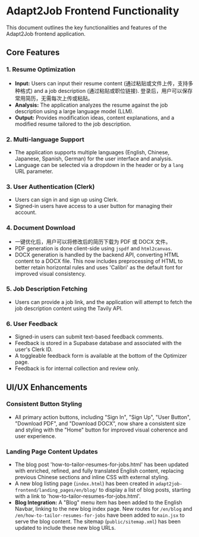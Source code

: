 # Adapt2Job Frontend Functionality

This document outlines the key functionalities and features of the Adapt2Job frontend application.

## Core Features

### 1. Resume Optimization
- **Input:** Users can input their resume content (通过粘贴或文件上传，支持多种格式) and a job description (通过粘贴或职位链接). 登录后，用户可以保存常用简历，无需每次上传或粘贴。
- **Analysis:** The application analyzes the resume against the job description using a large language model (LLM).
- **Output:** Provides modification ideas, content explanations, and a modified resume tailored to the job description.

### 2. Multi-language Support
- The application supports multiple languages (English, Chinese, Japanese, Spanish, German) for the user interface and analysis.
- Language can be selected via a dropdown in the header or by a `lang` URL parameter.

### 3. User Authentication (Clerk)
- Users can sign in and sign up using Clerk.
- Signed-in users have access to a user button for managing their account.

### 4. Document Download
- 一键优化后，用户可以将修改后的简历下载为 PDF 或 DOCX 文件。
- PDF generation is done client-side using `jspdf` and `html2canvas`.
- DOCX generation is handled by the backend API, converting HTML content to a DOCX file. This now includes preprocessing of HTML to better retain horizontal rules and uses 'Calibri' as the default font for improved visual consistency.

### 5. Job Description Fetching
- Users can provide a job link, and the application will attempt to fetch the job description content using the Tavily API.

### 6. User Feedback
- Signed-in users can submit text-based feedback comments.
- Feedback is stored in a Supabase database and associated with the user's Clerk ID.
- A toggleable feedback form is available at the bottom of the Optimizer page.
- Feedback is for internal collection and review only.

## UI/UX Enhancements

### Consistent Button Styling
- All primary action buttons, including "Sign In", "Sign Up", "User Button", "Download PDF", and "Download DOCX", now share a consistent size and styling with the "Home" button for improved visual coherence and user experience.

### Landing Page Content Updates
- The blog post 'how-to-tailor-resumes-for-jobs.html' has been updated with enriched, refined, and fully translated English content, replacing previous Chinese sections and inline CSS with external styling.
- A new blog listing page (`index.html`) has been created in `adapt2job-frontend/landing_pages/en/blog/` to display a list of blog posts, starting with a link to 'how-to-tailor-resumes-for-jobs.html'.
- **Blog Integration:** A "Blog" menu item has been added to the English Navbar, linking to the new blog index page. New routes for `/en/blog` and `/en/how-to-tailor-resumes-for-jobs` have been added to `main.jsx` to serve the blog content. The sitemap (`public/sitemap.xml`) has been updated to include these new blog URLs.
